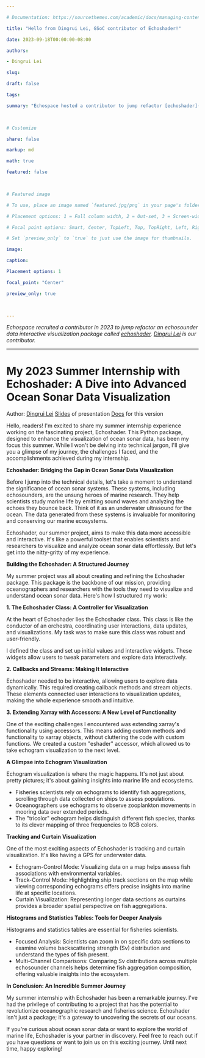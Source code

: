 ```yaml
---

# Documentation: https://sourcethemes.com/academic/docs/managing-content/

title: "Hello from Dingrui Lei, GSoC contributor of Echoshader!"

date: 2023-09-18T00:00:00-08:00

authors:

- Dingrui Lei

slug:

draft: false

tags:

summary: "Echospace hosted a contributor to jump refactor [echoshader](https://github.com/OSOceanAcoustics/echoshader), a package for interactive visualization of echosounder data."

  

# Customize

share: false

markup: md

math: true

featured: false

  

# Featured image

# To use, place an image named `featured.jpg/png` in your page's folder.

# Placement options: 1 = Full column width, 2 = Out-set, 3 = Screen-width

# Focal point options: Smart, Center, TopLeft, Top, TopRight, Left, Right, BottomLeft, Bottom, BottomRight

# Set `preview_only` to `true` to just use the image for thumbnails.

image:

caption:

Placement options: 1

focal_point: "Center"

preview_only: true

  

---
```


  

_Echospace recruited a contributor in 2023 to jump refactor an echosounder data interactive visualization package called [echoshader](https://github.com/OSOceanAcoustics/echoshader)._
_[Dingrui Lei](https://github.com/ldr426) is our contributor._

  

-------------------------------
# My 2023 Summer Internship with Echoshader: A Dive into Advanced Ocean Sonar Data Visualization
Author: [Dingrui Lei](mailto:leidingrui426@gmail.com)
[Slides](https://docs.google.com/presentation/d/1HmL2-luVmA9T5HfS3L1kBu8c7dDHo75znwaS-8YlTSE/edit#slide=id.p) of presentation 
[Docs](https://echoshader--140.org.readthedocs.build/en/140/intro.html)  for this version

Hello, readers! I'm excited to share my summer internship experience working on the fascinating project, Echoshader. This Python package, designed to enhance the visualization of ocean sonar data, has been my focus this summer. While I won't be delving into technical jargon, I'll give you a glimpse of my journey, the challenges I faced, and the accomplishments achieved during my internship.

**Echoshader: Bridging the Gap in Ocean Sonar Data Visualization**

Before I jump into the technical details, let's take a moment to understand the significance of ocean sonar systems. These systems, including echosounders, are the unsung heroes of marine research. They help scientists study marine life by emitting sound waves and analyzing the echoes they bounce back. Think of it as an underwater ultrasound for the ocean. The data generated from these systems is invaluable for monitoring and conserving our marine ecosystems.

Echoshader, our summer project, aims to make this data more accessible and interactive. It's like a powerful toolset that enables scientists and researchers to visualize and analyze ocean sonar data effortlessly. But let's get into the nitty-gritty of my experience.

**Building the Echoshader: A Structured Journey**

My summer project was all about creating and refining the Echoshader package. This package is the backbone of our mission, providing oceanographers and researchers with the tools they need to visualize and understand ocean sonar data. Here's how I structured my work:

**1. The Echoshader Class: A Controller for Visualization**

At the heart of Echoshader lies the Echoshader class. This class is like the conductor of an orchestra, coordinating user interactions, data updates, and visualizations. My task was to make sure this class was robust and user-friendly.

I defined the class and set up initial values and interactive widgets. These widgets allow users to tweak parameters and explore data interactively.

**2. Callbacks and Streams: Making It Interactive**

Echoshader needed to be interactive, allowing users to explore data dynamically. This required creating callback methods and stream objects. These elements connected user interactions to visualization updates, making the whole experience smooth and intuitive.

**3. Extending Xarray with Accessors: A New Level of Functionality**

One of the exciting challenges I encountered was extending xarray's functionality using accessors. This means adding custom methods and functionality to xarray objects, without cluttering the code with custom functions. We created a custom "eshader" accessor, which allowed us to take echogram visualization to the next level.

**A Glimpse into Echogram Visualization**

Echogram visualization is where the magic happens. It's not just about pretty pictures; it's about gaining insights into marine life and ecosystems.

-   Fisheries scientists rely on echograms to identify fish aggregations, scrolling through data collected on ships to assess populations.
-   Oceanographers use echograms to observe zooplankton movements in mooring data over extended periods.
-   The "tricolor" echogram helps distinguish different fish species, thanks to its clever mapping of three frequencies to RGB colors.

**Tracking and Curtain Visualization**

One of the most exciting aspects of Echoshader is tracking and curtain visualization. It's like having a GPS for underwater data.

-   Echogram-Control Mode: Visualizing data on a map helps assess fish associations with environmental variables.
-   Track-Control Mode: Highlighting ship track sections on the map while viewing corresponding echograms offers precise insights into marine life at specific locations.
-   Curtain Visualization: Representing longer data sections as curtains provides a broader spatial perspective on fish aggregations.

**Histograms and Statistics Tables: Tools for Deeper Analysis**

Histograms and statistics tables are essential for fisheries scientists.

-   Focused Analysis: Scientists can zoom in on specific data sections to examine volume backscattering strength (Sv) distribution and understand the types of fish present.
-   Multi-Channel Comparisons: Comparing Sv distributions across multiple echosounder channels helps determine fish aggregation composition, offering valuable insights into the ecosystem.

**In Conclusion: An Incredible Summer Journey**

My summer internship with Echoshader has been a remarkable journey. I've had the privilege of contributing to a project that has the potential to revolutionize oceanographic research and fisheries science. Echoshader isn't just a package; it's a gateway to uncovering the secrets of our oceans.

If you're curious about ocean sonar data or want to explore the world of marine life, Echoshader is your partner in discovery. Feel free to reach out if you have questions or want to join us on this exciting journey. Until next time, happy exploring!
